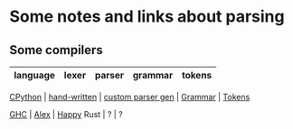 # Some notes and links about parsing

## Some compilers

language | lexer | parser | grammar | tokens
---------|-------|--------|---------|--------

[CPython](https://github.com/python/cpython) | [hand-written](https://github.com/python/cpython/blob/master/Parser/tokenizer.c) | [custom parser gen](https://github.com/python/cpython/tree/master/Parser) | [Grammar](https://github.com/python/cpython/blob/master/Grammar/Grammar) | [Tokens](https://github.com/python/cpython/blob/master/Grammar/Tokens)

[GHC](https://github.com/ghc/ghc) | [Alex](https://github.com/ghc/ghc/blob/master/compiler/parser/Lexer.x) | [Happy](https://github.com/ghc/ghc/blob/master/compiler/parser/Parser.y)
Rust | ? | ?

